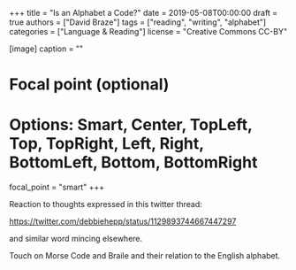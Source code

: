+++
title = "Is an Alphabet a Code?"
date = 2019-05-08T00:00:00
draft = true
authors = ["David Braze"]
tags = ["reading", "writing", "alphabet"]
categories = ["Language & Reading"]
license = "Creative Commons CC-BY"

[image]
  caption = ""
  # Focal point (optional)
  # Options: Smart, Center, TopLeft, Top, TopRight, Left, Right, BottomLeft, Bottom, BottomRight
  focal_point = "smart"
+++

Reaction to thoughts expressed in this twitter thread:

https://twitter.com/debbiehepp/status/1129893744667447297

and similar word mincing elsewhere.

Touch on Morse Code and Braile and their relation to the English alphabet.
